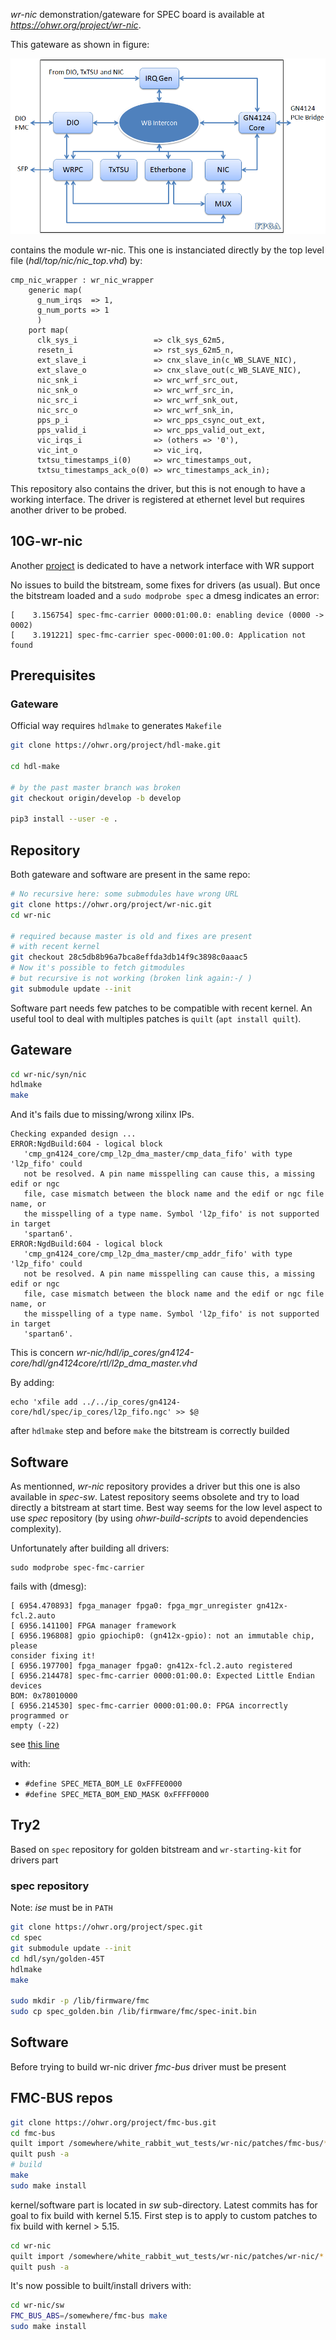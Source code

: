 *wr-nic* demonstration/gateware for SPEC board is available at
*https://ohwr.org/project/wr-nic*.

This gateware as shown in figure:

![wr-nic_gateware](../figs/wr_nic_arch_v2.0.png)

contains the module wr-nic. This one is instanciated directly by the top level
file (*hdl/top/nic/nic_top.vhd*) by:

```
cmp_nic_wrapper : wr_nic_wrapper
    generic map(
      g_num_irqs  => 1,
      g_num_ports => 1
      )
    port map(
      clk_sys_i                 => clk_sys_62m5,
      resetn_i                  => rst_sys_62m5_n,
      ext_slave_i               => cnx_slave_in(c_WB_SLAVE_NIC),
      ext_slave_o               => cnx_slave_out(c_WB_SLAVE_NIC),
      nic_snk_i                 => wrc_wrf_src_out,
      nic_snk_o                 => wrc_wrf_src_in,
      nic_src_i                 => wrc_wrf_snk_out,
      nic_src_o                 => wrc_wrf_snk_in,
      pps_p_i                   => wrc_pps_csync_out_ext,
      pps_valid_i               => wrc_pps_valid_out_ext,
      vic_irqs_i                => (others => '0'),
      vic_int_o                 => vic_irq,
      txtsu_timestamps_i(0)     => wrc_timestamps_out,
      txtsu_timestamps_ack_o(0) => wrc_timestamps_ack_in);

```

This repository also contains the driver, but this is not enough to have a working interface.
The driver is registered at ethernet level but requires another driver to be probed.

## 10G-wr-nic

Another [project](https://ohwr.org/project/10G-wr-nic) is dedicated to have a network interface with WR support

No issues to build the bitstream, some fixes for drivers (as usual). But once
the bitstream loaded and a `sudo modprobe spec` a dmesg indicates an error:
```
[    3.156754] spec-fmc-carrier 0000:01:00.0: enabling device (0000 -> 0002)
[    3.191221] spec-fmc-carrier spec-0000:01:00.0: Application not found
```

## Prerequisites

### Gateware
Official way requires `hdlmake` to generates `Makefile`

```bash
git clone https://ohwr.org/project/hdl-make.git

cd hdl-make

# by the past master branch was broken
git checkout origin/develop -b develop

pip3 install --user -e .

```

## Repository

Both gateware and software are present in the same repo:

```bash
# No recursive here: some submodules have wrong URL
git clone https://ohwr.org/project/wr-nic.git
cd wr-nic

# required because master is old and fixes are present
# with recent kernel
git checkout 28c5db8b96a7bca8effda3db14f9c3898c0aaac5
# Now it's possible to fetch gitmodules
# but recursive is not working (broken link again:-/ )
git submodule update --init
```

Software part needs few patches to be compatible with recent kernel.
An useful tool to deal with multiples patches is `quilt` (`apt install quilt`).

## Gateware

```bash
cd wr-nic/syn/nic
hdlmake
make
```

And it's fails due to missing/wrong xilinx IPs.

```
Checking expanded design ...
ERROR:NgdBuild:604 - logical block
   'cmp_gn4124_core/cmp_l2p_dma_master/cmp_data_fifo' with type 'l2p_fifo' could
   not be resolved. A pin name misspelling can cause this, a missing edif or ngc
   file, case mismatch between the block name and the edif or ngc file name, or
   the misspelling of a type name. Symbol 'l2p_fifo' is not supported in target
   'spartan6'.
ERROR:NgdBuild:604 - logical block
   'cmp_gn4124_core/cmp_l2p_dma_master/cmp_addr_fifo' with type 'l2p_fifo' could
   not be resolved. A pin name misspelling can cause this, a missing edif or ngc
   file, case mismatch between the block name and the edif or ngc file name, or
   the misspelling of a type name. Symbol 'l2p_fifo' is not supported in target
   'spartan6'.

```

This is concern
*wr-nic/hdl/ip_cores/gn4124-core/hdl/gn4124core/rtl/l2p_dma_master.vhd*

By adding:
```
echo 'xfile add ../../ip_cores/gn4124-core/hdl/spec/ip_cores/l2p_fifo.ngc' >> $@
```

after `hdlmake` step and before `make` the bitstream is correctly builded

## Software

As mentionned, *wr-nic* repository provides a driver but this one is also
available in *spec-sw*. Latest repository seems obsolete and try to load
directly a bitstream at start time. Best way seems for the low level aspect to use
*spec* repository (by using *ohwr-build-scripts* to avoid dependencies
complexity).

Unfortunately after building all drivers:
```
sudo modprobe spec-fmc-carrier
```

fails with (dmesg):
```
[ 6954.470893] fpga_manager fpga0: fpga_mgr_unregister gn412x-fcl.2.auto
[ 6956.141100] FPGA manager framework
[ 6956.196808] gpio gpiochip0: (gn412x-gpio): not an immutable chip, please
consider fixing it!
[ 6956.197700] fpga_manager fpga0: gn412x-fcl.2.auto registered
[ 6956.214478] spec-fmc-carrier 0000:01:00.0: Expected Little Endian devices
BOM: 0x78010000
[ 6956.214530] spec-fmc-carrier 0000:01:00.0: FPGA incorrectly programmed or
empty (-22)
```

see [this line](https://ohwr.org/project/spec/blob/master/software/kernel/spec-core-fpga.c#L1168)

with:
- `#define SPEC_META_BOM_LE 0xFFFE0000`
- `#define SPEC_META_BOM_END_MASK 0xFFFF0000`

## Try2

Based on `spec` repository for golden bitstream and `wr-starting-kit` for
drivers part

### spec repository

Note: *ise* must be in `PATH`

```bash
git clone https://ohwr.org/project/spec.git
cd spec
git submodule update --init
cd hdl/syn/golden-45T
hdlmake
make

sudo mkdir -p /lib/firmware/fmc
sudo cp spec_golden.bin /lib/firmware/fmc/spec-init.bin
```


## Software

Before trying to build wr-nic driver *fmc-bus* driver must be present

## FMC-BUS repos

```bash
git clone https://ohwr.org/project/fmc-bus.git
cd fmc-bus
quilt import /somewhere/white_rabbit_wut_tests/wr-nic/patches/fmc-bus/*.patch
quilt push -a
# build
make
sudo make install
```

kernel/software part is located in *sw* sub-directory. Latest commits has for
goal to fix build with kernel 5.15. First step is to apply to custom patches to
fix build with kernel > 5.15.

```bash
cd wr-nic
quilt import /somewhere/white_rabbit_wut_tests/wr-nic/patches/wr-nic/*.patch
quilt push -a
```

It's now possible to built/install drivers with:
```bash
cd wr-nic/sw
FMC_BUS_ABS=/somewhere/fmc-bus make
sudo make install
```
